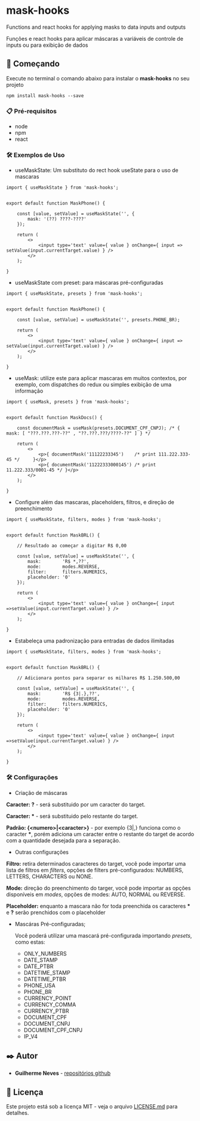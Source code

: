 # mask-hooks

Functions and react hooks for applying masks to data inputs and outputs

Funções e react hooks para aplicar máscaras a variáveis de controle de inputs ou para exibição de dados

## 🚀 Começando

Execute no terminal o comando abaixo para instalar o **mask-hooks** no seu projeto
```
npm install mask-hooks --save
```

### 📋 Pré-requisitos

- node
- npm
- react

### 🛠️ Exemplos de Uso


- useMaskState: Um substituto do rect hook useState para o uso de mascaras

```
import { useMaskState } from 'mask-hooks';


export default function MaskPhone() {

    const [value, setValue] = useMaskState('', {
        mask: '(??) ????-????'
    });

    return (
        <>
            <input type='text' value={ value } onChange={ input => setValue(input.currentTarget.value) } />
        </>
    );

}

```

- useMaskState com preset: para máscaras pré-configuradas

```
import { useMaskState, presets } from 'mask-hooks';


export default function MaskPhone() {

    const [value, setValue] = useMaskState('', presets.PHONE_BR);

    return (
        <>
            <input type='text' value={ value } onChange={ input => setValue(input.currentTarget.value) } />
        </>
    );

}

```

- useMask: utilize este para aplicar mascaras em muitos contextos, por exemplo, com dispatches do redux ou simples exibição de uma informação

```
import { useMask, presets } from 'mask-hooks';


export default function MaskDocs() {

    const documentMask = useMask(presets.DOCUMENT_CPF_CNPJ); /* { mask: [ "???.???.???-??" , "??.???.???/????-??" ] } */

    return (
        <>
            <p>{ documentMask('11122233345')    /* print 111.222.333-45 */     }</p>
            <p>{ documentMask('11222333000145') /* print 11.222.333/0001-45 */ }</p>
        </>
    );

}
```

- Configure além das mascaras, placeholders, filtros, e direção de preenchimento

```
import { useMaskState, filters, modes } from 'mask-hooks';


export default function MaskBRL() {

    // Resultado ao começar a digitar R$ 0,00

    const [value, setValue] = useMaskState('', {
        mask:        'R$ *,??',
        mode:        modes.REVERSE,
        filter:      filters.NUMERICS,
        placeholder: '0'
    });

    return (
        <>
            <input type='text' value={ value } onChange={ input =>setValue(input.currentTarget.value) } />
        </>
    );

}
```

- Estabeleça uma padronização para entradas de dados ilimitadas

```
import { useMaskState, filters, modes } from 'mask-hooks';


export default function MaskBRL() {

    // Adicionara pontos para separar os milhares R$ 1.250.500,00

    const [value, setValue] = useMaskState('', {
        mask:        'R$ {3|.},??',
        mode:        modes.REVERSE,
        filter:      filters.NUMERICS,
        placeholder: '0'
    });

    return (
        <>
            <input type='text' value={ value } onChange={ input =>setValue(input.currentTarget.value) } />
        </>
    );

}
```
### 🛠️ Configurações

 - Criação de máscaras

 **Caracter: ?** - será substituido por um caracter do target.

 **Caracter: \*** - será substituido pelo restante do target.

 **Padrão: {\<numero\>|\<caracter\>}** - por exemplo {3|,} funciona como o caracter **\***, porém adiciona um caracter entre o restante do target de acordo com a quantidade desejada para a separação.

- Outras configurações

**Filtro:** retira determinados caracteres do target, você pode importar uma lista de filtros em *filters*, opções de filters pré-configurados: NUMBERS, LETTERS, CHARACTERS ou NONE.

**Mode:** direção do preenchimento do targer, você pode importar as opções disponíveis em *modes*,
opções de modes: AUTO, NORMAL ou REVERSE.

**Placeholder:** enquanto a mascara não for toda preenchida os caracteres **\*** e **?** serão prenchidos com o placeholder

- Mascáras Pré-configuradas;

    Você poderá utilizar uma mascará pré-configurada importando *presets*, como estas:
    - ONLY_NUMBERS
    - DATE_STAMP
    - DATE_PTBR
    - DATETIME_STAMP
    - DATETIME_PTBR
    - PHONE_USA
    - PHONE_BR
    - CURRENCY_POINT
    - CURRENCY_COMMA
    - CURRENCY_PTBR
    - DOCUMENT_CPF
    - DOCUMENT_CNPJ
    - DOCUMENT_CPF_CNPJ
    - IP_V4

## ✒️ Autor

* **Guilherme Neves** - [repositórios github](https://github.com/guilhermeasn/)

## 📄 Licença

Este projeto está sob a licença MIT - veja o arquivo [LICENSE.md](https://github.com/guilhermeasn/mask-hooks/blob/master/LICENSE) para detalhes.

